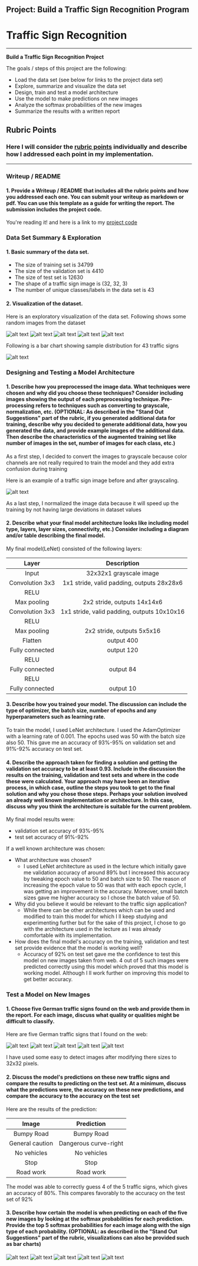 ## Project: Build a Traffic Sign Recognition Program


# **Traffic Sign Recognition** 
---

**Build a Traffic Sign Recognition Project**

The goals / steps of this project are the following:
* Load the data set (see below for links to the project data set)
* Explore, summarize and visualize the data set
* Design, train and test a model architecture
* Use the model to make predictions on new images
* Analyze the softmax probabilities of the new images
* Summarize the results with a written report


[//]: # (Image References)

[image1]: ./writeup/1.png "Visualization"
[image2]: ./writeup/2.png 
[image3]: ./writeup/3.png 
[image4]: ./writeup/4.png 
[image5]: ./writeup/5.png 
[image6]: ./writeup/6.png "Bar Chart"
[image7]: ./writeup/7.png "Visualization & Grayscaling"
[image8]: ./my_images/bumpy.jpg "Bumpy Road"
[image9]: ./my_images/caution.jpg "General Caution"
[image10]: ./my_images/no-vehicles.jpg "No Vehicles"
[image11]: ./my_images/stop.jpg "Stop"
[image12]: ./my_images/work.jpg "Road work"
[image13]: ./writeup/8.png 
[image14]: ./writeup/9.png 
[image15]: ./writeup/10.png 
[image16]: ./writeup/11.png 
[image17]: ./writeup/12.png 

## Rubric Points
### Here I will consider the [rubric points](https://review.udacity.com/#!/rubrics/481/view) individually and describe how I addressed each point in my implementation.  

---
### Writeup / README

#### 1. Provide a Writeup / README that includes all the rubric points and how you addressed each one. You can submit your writeup as markdown or pdf. You can use this template as a guide for writing the report. The submission includes the project code.

You're reading it! and here is a link to my [project code](https://github.com/archit69/Traffic_Sign_Classifier/blob/master/Submission-Traffic_Sign_Classifier.ipynb)

### Data Set Summary & Exploration

#### 1. Basic summary of the data set.

* The size of training set is 34799
* The size of the validation set is 4410
* The size of test set is 12630
* The shape of a traffic sign image is (32, 32, 3)
* The number of unique classes/labels in the data set is 43

#### 2. Visualization of the dataset.

Here is an exploratory visualization of the data set. Following shows some random images from the dataset

![alt text][image1]
![alt text][image2]
![alt text][image3]
![alt text][image4]
![alt text][image5]

Following is a bar chart showing sample distribution for 43 traffic signs

![alt text][image6]

### Designing and Testing a Model Architecture

#### 1. Describe how you preprocessed the image data. What techniques were chosen and why did you choose these techniques? Consider including images showing the output of each preprocessing technique. Pre-processing refers to techniques such as converting to grayscale, normalization, etc. (OPTIONAL: As described in the "Stand Out Suggestions" part of the rubric, if you generated additional data for training, describe why you decided to generate additional data, how you generated the data, and provide example images of the additional data. Then describe the characteristics of the augmented training set like number of images in the set, number of images for each class, etc.)

As a first step, I decided to convert the images to grayscale because color channels are not really required to train the model and they add extra confusion during training

Here is an example of a traffic sign image before and after grayscaling.

![alt text][image7]

As a last step, I normalized the image data because it will speed up the training by not having large deviations in dataset values


#### 2. Describe what your final model architecture looks like including model type, layers, layer sizes, connectivity, etc.) Consider including a diagram and/or table describing the final model.

My final model(LeNet) consisted of the following layers:

| Layer         		|     Description	        					| 
|:---------------------:|:---------------------------------------------:| 
| Input         		| 32x32x1 grayscale image   					| 
| Convolution 3x3     	| 1x1 stride, valid padding, outputs 28x28x6 	|
| RELU					|												|
| Max pooling	      	| 2x2 stride,  outputs 14x14x6 					|
| Convolution 3x3	    | 1x1 stride, valid padding, outputs 10x10x16	|
| RELU					|												|
| Max pooling	      	| 2x2 stride,  outputs 5x5x16 					|
| Flatten		      	| output 400									|
| Fully connected		| output 120   									|
| RELU					|												|
| Fully connected		| output 84   									|
| RELU					|												|
| Fully connected		| output 10   									|

 
#### 3. Describe how you trained your model. The discussion can include the type of optimizer, the batch size, number of epochs and any hyperparameters such as learning rate.

To train the model, I used LeNet architecture. I used the AdamOptimizer with a learning rate of 0.001. The epochs used was 50 with the batch size also 50. This gave me an accuracy of 93%-95% on validation set and 91%-92% accuracy on test set.
 

#### 4. Describe the approach taken for finding a solution and getting the validation set accuracy to be at least 0.93. Include in the discussion the results on the training, validation and test sets and where in the code these were calculated. Your approach may have been an iterative process, in which case, outline the steps you took to get to the final solution and why you chose those steps. Perhaps your solution involved an already well known implementation or architecture. In this case, discuss why you think the architecture is suitable for the current problem.

My final model results were:
* validation set accuracy of 93%-95% 
* test set accuracy of 91%-92%

If a well known architecture was chosen:
* What architecture was chosen?
  * I used LeNet architecture as used in the lecture which initially gave me validation accuracy of around 89% but I increased this accuracy by tweaking epoch value to 50 and batch size to 50. The reason of increasing the epoch value to 50 was that with each epoch cycle, I was getting an improvement in the accuracy. Moreover, small batch sizes gave me higher accuracy so I chose the batch value of 50.
* Why did you believe it would be relevant to the traffic sign application?
  * While there can be other architectures which can be used and modified to train this model for which I ll keep studying and experimenting further but for the sake of this project, I chose to go with the architecture used in the lecture as I was already comfortable with its implementation.
* How does the final model's accuracy on the training, validation and test set provide evidence that the model is working well?
  * Accuracy of 92% on test set gave me the confidence to test this model on new images taken from web. 4 out of 5 such images were predicted correctly using this model which proved that this model is working model. Although I ll work further on improving this model to get better accuracy.
 

### Test a Model on New Images

#### 1. Choose five German traffic signs found on the web and provide them in the report. For each image, discuss what quality or qualities might be difficult to classify.

Here are five German traffic signs that I found on the web:

![alt text][image8] ![alt text][image9] ![alt text][image10] 
![alt text][image11] ![alt text][image12]

I have used some easy to detect images after modifying there sizes to 32x32 pixels.

#### 2. Discuss the model's predictions on these new traffic signs and compare the results to predicting on the test set. At a minimum, discuss what the predictions were, the accuracy on these new predictions, and compare the accuracy to the accuracy on the test set 
Here are the results of the prediction:

| Image			        |     Prediction	        					| 
|:---------------------:|:---------------------------------------------:| 
| Bumpy Road      		| Bumpy Road   									| 
| General caution       | Dangerous curve-right 						|
| No vehicles			| No vehicles									|
| Stop   	      		| Stop      					 				|
| Road work 			| Road work     				     			|


The model was able to correctly guess 4 of the 5 traffic signs, which gives an accuracy of 80%. This compares favorably to the accuracy on the test set of 92%

#### 3. Describe how certain the model is when predicting on each of the five new images by looking at the softmax probabilities for each prediction. Provide the top 5 softmax probabilities for each image along with the sign type of each probability. (OPTIONAL: as described in the "Stand Out Suggestions" part of the rubric, visualizations can also be provided such as bar charts)


![alt text][image13] ![alt text][image14] ![alt text][image15] 
![alt text][image16] ![alt text][image17]
